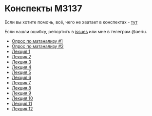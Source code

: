 # Конспекты М3137

Если вы хотите помочь, всё, чего не хватает в конспектах - [тут](https://github.com/Jovvik/M3137year2019/issues/2)

Если нашли ошибку, репортить в [issues](https://github.com/Jovvik/M3137year2019/issues) или мне в телеграм @aeriu.

- [Опрос по матанализу #1](analysis/opros.pdf)
- [Опрос по матанализу #2](analysis/opros2.pdf)
- [Лекция 1 ](analysis/1.pdf)
- [Лекция 2 ](analysis/2.pdf)
- [Лекция 3 ](analysis/3.pdf)
- [Лекция 4 ](analysis/4.pdf)
- [Лекция 5 ](analysis/5.pdf)
- [Лекция 6 ](analysis/6.pdf)
- [Лекция 7 ](analysis/7.pdf)
- [Лекция 8 ](analysis/8.pdf)
- [Лекция 9 ](analysis/9.pdf)
- [Лекция 10](analysis/10.pdf)
- [Лекция 11](analysis/11.pdf)
- [Лекция 12](analysis/12.pdf)
